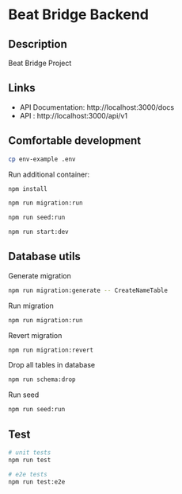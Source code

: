 # Beat Bridge Backend

## Description

Beat Bridge Project


## Links

- API Documentation: http://localhost:3000/docs
- API : http://localhost:3000/api/v1


## Comfortable development

```bash
cp env-example .env
```

Run additional container:

```bash
npm install

npm run migration:run

npm run seed:run

npm run start:dev
```

## Database utils

Generate migration

```bash
npm run migration:generate -- CreateNameTable
```

Run migration

```bash
npm run migration:run
```

Revert migration

```bash
npm run migration:revert
```

Drop all tables in database

```bash
npm run schema:drop
```

Run seed

```bash
npm run seed:run
```

## Test

```bash
# unit tests
npm run test

# e2e tests
npm run test:e2e
```
